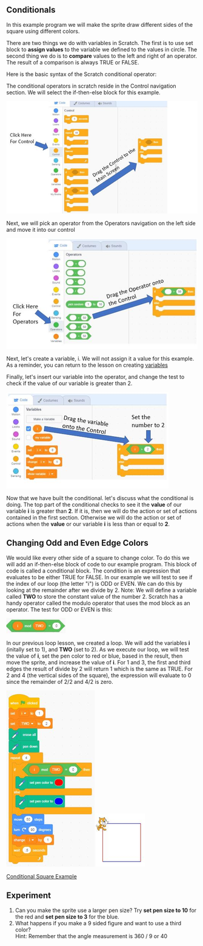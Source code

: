 ## Conditionals

In this example program we will make the sprite draw
different sides of the square using different colors.

There are two things we do with variables in Scratch.  The first is to use set block to **assign values** to the variable we defined to the values in circle.  The second thing we do is to **compare** values to the left and right of an operator.  The result of a comparison is always TRUE or FALSE.

Here is the basic syntax of the Scratch conditional operator:

The conditional operators in scratch reside in the Control navigation section.  We will select the if-then-else block for this example.

![control](../img/control.jpg)

Next, we will pick an operator from the Operators navigation on the left side and move it into our control

![operators](../img/operators.jpg)

Next, let's create a variable, i.  We will not assign it a value for this example.  As a reminder, you can return to the lesson on creating [variables](./04-variables-square.md)

Finally, let's insert our variable into the operator, and change the test to check if the value of our variable is greater than 2.

![compare](../img/compare.jpg)

Now that we have built the conditional. let's discuss what the conditional is doing.  The top part of the conditional checks to see it the **value** of our variable **i** is greater than **2**.  If it is, then we will do the action or set of actions contained in the first section.  Otherwise we will do the action or set of actions when the **value** or our variable **i** is less than or equal to **2**. 

## Changing Odd and Even Edge Colors
We would like every other side of a square to change color.  To do this we will add an if-then-else block of code to our example program.  This block of code is called a conditional block.  The condition is an expression that evaluates to be either TRUE for FALSE.  In our example we will test to see if the index of our loop (the letter "i") is ODD or EVEN.  We can do this by looking at the remainder after we divide by 2. Note: We will define a variable called **TWO** to store the constant value of the number 2. Scratch has a handy operator called the modulo operator that uses the mod block as an operator.  The test for ODD or EVEN is this:

![mod](../img/mod.jpg)

In our previous loop lesson, we created a loop.  We will add the variables **i** (initally set to 1), and **TWO** (set to 2).  As we execute our loop, we will test the value of **i**, set the pen color to red or blue, based in the result, then move the sprite, and increase the value of **i**.  For 1 and 3, the first and third edges the result of divide by 2 will return 1 which is the same as TRUE.  For 2 and 4 (the vertical sides of the square), the expression will evaluate to 0 since the remainder of 2/2 and 4/2 is zero. 

![Conditional Square Blocks](../img/conditionalSquareBlocks.jpg) ![Conditional Square](../img/conditionalSquare.jpg)

[Conditional Square Example](https://scratch.mit.edu/projects/768082575/)

## Experiment
1. Can you make the sprite use a larger pen size?  Try **set pen size to 10** for the red and **set pen size to 3** for the blue.
1. What happens if you make a 9 sided figure and want to use a third color?  
   Hint: Remember that the angle measurement is 360 / 9 or 40


